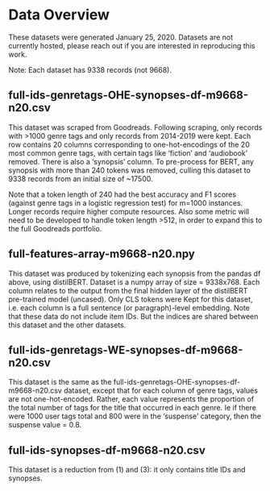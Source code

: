 
# Data Overview

These datasets were generated January 25, 2020. Datasets are not currently hosted, please reach out if you are interested in reproducing this work.

Note: Each dataset has 9338 records (not 9668). 

## full-ids-genretags-OHE-synopses-df-m9668-n20.csv

This dataset was scraped from Goodreads. Following scraping, only records with >1000 genre tags and only records from 2014-2019 were kept. Each row contains 20 columns corresponding to one-hot-encodings of the 20 most common genre tags, with certain tags like ‘fiction’ and ‘audiobook’ removed. There is also a ‘synopsis’ column. To pre-process for BERT, any synopsis with more than 240 tokens was removed, culling this dataset to 9338 records from an initial size of ~17500. 

Note that a token length of 240 had the best accuracy and F1 scores (against genre tags in a logistic regression test) for m=1000 instances. Longer records require higher compute resources. Also some metric will need to be developed to handle token length >512, in order to expand this to the full Goodreads portfolio.

## full-features-array-m9668-n20.npy

This dataset was produced by tokenizing each synopsis from the pandas df above, using distilBERT. Dataset is a numpy array of size = 9338x768. Each column relates to the output from the final hidden layer of the distilBERT pre-trained model (uncased). Only CLS tokens were Kept for this dataset, i.e. each column is a full sentence (or paragraph)-level embedding. Note that these data do not include item IDs. But the indices are shared between this dataset and the other datasets. 

## full-ids-genretags-WE-synopses-df-m9668-n20.csv

This dataset is the same as the full-ids-genretags-OHE-synopses-df-m9668-n20.csv dataset, except that for each column of genre tags, values are not one-hot-encoded. Rather, each value represents the proportion of the total number of tags for the title that occurred in each genre. Ie if there were 1000 user tags total and 800 were in the ‘suspense’ category, then the suspense value = 0.8.

## full-ids-synopses-df-m9668-n20.csv

This dataset is a reduction from (1) and (3): it only contains title IDs and synopses. 
